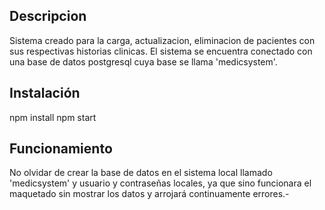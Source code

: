 ## Descripcion

Sistema creado para la carga, actualizacion, eliminacion de pacientes con sus respectivas historias clinicas.
El sistema se encuentra conectado con una base de datos postgresql cuya base se llama 'medicsystem'.

## Instalación
npm install
npm start

## Funcionamiento
No olvidar de crear la base de datos en el sistema local llamado 'medicsystem' y usuario y contraseñas locales, ya que sino funcionara el maquetado sin mostrar los datos y arrojará continuamente errores.-